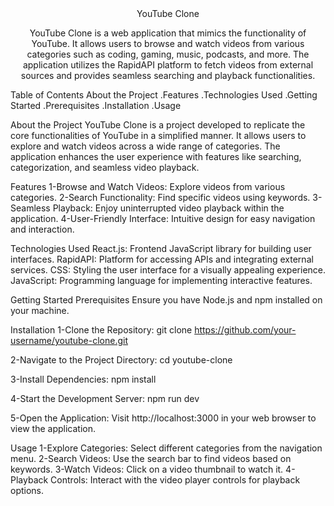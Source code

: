 <div align="center">
YouTube Clone

YouTube Clone is a web application that mimics the functionality of YouTube. It allows users to browse and watch videos from various categories such as coding, gaming, music, podcasts, and more. The application utilizes the RapidAPI platform to fetch videos from external sources and provides seamless searching and playback functionalities.

</div>
Table of Contents
About the Project
.Features
.Technologies Used
.Getting Started
  .Prerequisites
  .Installation
.Usage

About the Project
YouTube Clone is a project developed to replicate the core functionalities of YouTube in a simplified manner. It allows users to explore and watch videos across a wide range of categories. The application enhances the user experience with features like searching, categorization, and seamless video playback.

Features
1-Browse and Watch Videos: Explore videos from various categories.
2-Search Functionality: Find specific videos using keywords.
3-Seamless Playback: Enjoy uninterrupted video playback within the application.
4-User-Friendly Interface: Intuitive design for easy navigation and interaction.

Technologies Used
React.js: Frontend JavaScript library for building user interfaces.
RapidAPI: Platform for accessing APIs and integrating external services.
CSS: Styling the user interface for a visually appealing experience.
JavaScript: Programming language for implementing interactive features.

Getting Started
Prerequisites
Ensure you have Node.js and npm installed on your machine.

Installation
1-Clone the Repository:
git clone https://github.com/your-username/youtube-clone.git

2-Navigate to the Project Directory:
cd youtube-clone

3-Install Dependencies:
npm install

4-Start the Development Server:
npm run dev

5-Open the Application:
Visit http://localhost:3000 in your web browser to view the application.

Usage
1-Explore Categories: Select different categories from the navigation menu.
2-Search Videos: Use the search bar to find videos based on keywords.
3-Watch Videos: Click on a video thumbnail to watch it.
4-Playback Controls: Interact with the video player controls for playback options.
